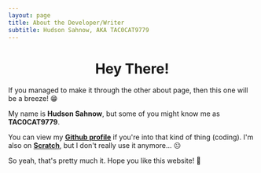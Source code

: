 ```yaml
---
layout: page
title: About the Developer/Writer
subtitle: Hudson Sahnow, AKA TAC0CAT9779
---
```


<h1 style="text-align: center;">Hey There!</h1>

If you managed to make it through the other about page, then this one will be a breeze! :grin:

My name is **Hudson Sahnow**, but some of you might know me as **TAC0CAT9779**.

You can view my [**Github profile**](https://github.com/tac0cat9779) if you're into that kind of thing (coding). I'm also on [**Scratch**](https://scratch.mit.edu/users/TACOCAT9779/), but I don't really use it anymore... :neutral_face:

So yeah, that's pretty much it. Hope you like this website! :slightly_smiling_face:
